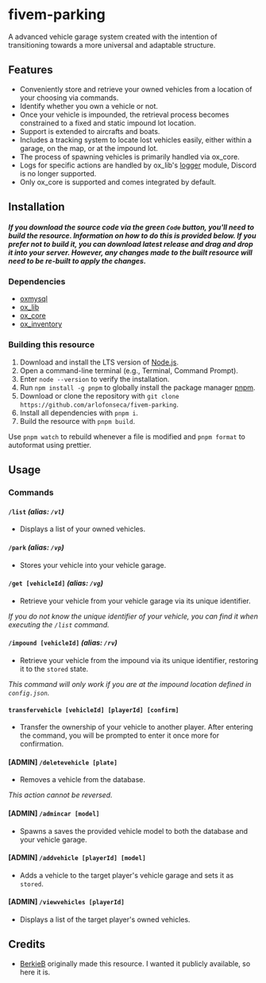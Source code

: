 # fivem-parking

A advanced vehicle garage system created with the intention of transitioning towards a more universal and adaptable structure.

## Features

- Conveniently store and retrieve your owned vehicles from a location of your choosing via commands.
- Identify whether you own a vehicle or not.
- Once your vehicle is impounded, the retrieval process becomes constrained to a fixed and static impound lot location.
- Support is extended to aircrafts and boats.
- Includes a tracking system to locate lost vehicles easily, either within a garage, on the map, or at the impound lot.
- The process of spawning vehicles is primarily handled via ox_core.
- Logs for specific actions are handled by ox_lib's [logger](https://overextended.dev/ox_lib/Modules/Logger/Server#liblogger) module, Discord is no longer supported.
- Only ox_core is supported and comes integrated by default.

## Installation

##### _If you download the source code via the green `Code` button, you'll need to build the resource. Information on how to do this is provided below. If you prefer not to build it, you can download latest release and drag and drop it into your server. However, any changes made to the built resource will need to be re-built to apply the changes._

### Dependencies

- [oxmysql](https://github.com/overextended/oxmysql)
- [ox_lib](https://github.com/overextended/ox_lib)
- [ox_core](https://github.com/overextended/ox_core)
- [ox_inventory](https://github.com/overextended/ox_inventory)

### Building this resource

1. Download and install the LTS version of [Node.js](https://nodejs.org/en).
2. Open a command-line terminal (e.g., Terminal, Command Prompt).
3. Enter `node --version` to verify the installation.
4. Run `npm install -g pnpm` to globally install the package manager [pnpm](https://pnpm.io).
5. Download or clone the repository with `git clone https://github.com/arlofonseca/fivem-parking`.
6. Install all dependencies with `pnpm i`.
7. Build the resource with `pnpm build`.

Use `pnpm watch` to rebuild whenever a file is modified and `pnpm format` to autoformat using prettier.

## Usage

### Commands

#### `/list` _(alias: `/vl`)_

- Displays a list of your owned vehicles.

#### `/park` _(alias: `/vp`)_

- Stores your vehicle into your vehicle garage.

#### `/get [vehicleId]` _(alias: `/vg`)_

- Retrieve your vehicle from your vehicle garage via its unique identifier.

_If you do not know the unique identifier of your vehicle, you can find it when executing the `/list` command._

#### `/impound [vehicleId]` _(alias: `/rv`)_

- Retrieve your vehicle from the impound via its unique identifier, restoring it to the `stored` state.

_This command will only work if you are at the impound location defined in `config.json`._

#### `transfervehicle [vehicleId] [playerId] [confirm]`

- Transfer the ownership of your vehicle to another player. After entering the command, you will be prompted to enter it once more for confirmation.

#### [ADMIN] `/deletevehicle [plate]`

- Removes a vehicle from the database.

_This action cannot be reversed._

#### [ADMIN] `/admincar [model]`

- Spawns a saves the provided vehicle model to both the database and your vehicle garage.

#### [ADMIN] `/addvehicle [playerId] [model]`

- Adds a vehicle to the target player's vehicle garage and sets it as `stored`.

#### [ADMIN] `/viewvehicles [playerId]`

- Displays a list of the target player's owned vehicles.

## Credits

- [BerkieB](https://github.com/BerkieBb) originally made this resource. I wanted it publicly available, so here it is.
